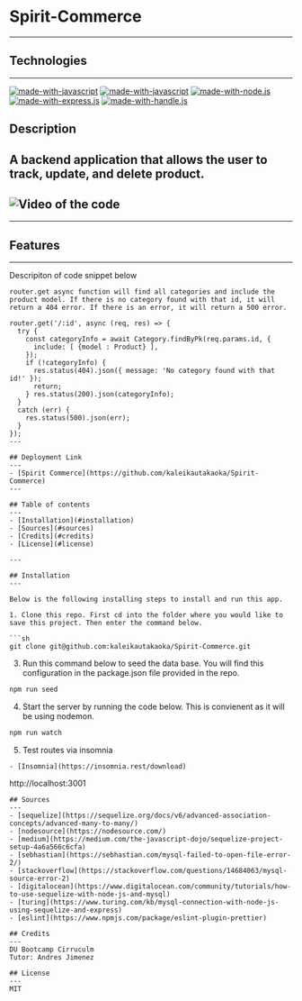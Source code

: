 # Spirit-Commerce
---

## Technologies
---
[![made-with-javascript](https://img.shields.io/badge/Made%20with-MySQL-1f425f.svg)](https://www.javascript.com)
[![made-with-javascript](https://img.shields.io/badge/Made%20with-JavaScript-1f425f.svg)](https://www.javascript.com)
[![made-with-node.js](https://img.shields.io/badge/Made%20with-Node.js-1f425f.svg)](https://www.javascript.com)
[![made-with-express.js](https://img.shields.io/badge/Made%20with-Express.js-1f425f.svg)](http://expressjs.com/)
[![made-with-handle.js](https://img.shields.io/badge/Made%20with-Handle.js-1f425f.svg)](https://handlebarsjs.com/)

## Description
A backend application that allows the user to track, update, and delete product.
---

## ![Video of the code](https://app.castify.com/view/e161b65c-b010-4969-bcc7-9bd759b9b29d)
---

## Features
---

Descripiton of code snippet below
```
router.get async function will find all categories and include the product model. If there is no category found with that id, it will return a 404 error. If there is an error, it will return a 500 error.
```

```
router.get('/:id', async (req, res) => {
  try { 
    const categoryInfo = await Category.findByPk(req.params.id, {
      include: [ {model : Product} ],
    });
    if (!categoryInfo) {
      res.status(404).json({ message: 'No category found with that id!' });
      return;
    } res.status(200).json(categoryInfo);
  }
  catch (err) {
    res.status(500).json(err);
  }
});
---

## Deployment Link
---
- [Spirit Commerce](https://github.com/kaleikautakaoka/Spirit-Commerce)
---

## Table of contents
---
- [Installation](#installation)
- [Sources](#sources)
- [Credits](#credits)
- [License](#license)

---

## Installation
---

Below is the following installing steps to install and run this app.

1. Clone this repo. First cd into the folder where you would like to save this project. Then enter the command below.

```sh
git clone git@github.com:kaleikautakaoka/Spirit-Commerce.git
```

3. Run this command below to seed the data base. You will find this configuration in the package.json file provided in the repo.

```sh
npm run seed
```

4. Start the server by running the code below. This is convienent as it will be using nodemon.

```sh
npm run watch
```

5. Test routes via insomnia
```
- [Insomnia](https://insomnia.rest/download)
```
http://localhost:3001
```
## Sources
---
- [sequelize](https://sequelize.org/docs/v6/advanced-association-concepts/advanced-many-to-many/)
- [nodesource](https://nodesource.com/)
- [medium](https://medium.com/the-javascript-dojo/sequelize-project-setup-4a6a566c6cfa)
- [sebhastian](https://sebhastian.com/mysql-failed-to-open-file-error-2/)
- [stackoverflow](https://stackoverflow.com/questions/14684063/mysql-source-error-2)
- [digitalocean](https://www.digitalocean.com/community/tutorials/how-to-use-sequelize-with-node-js-and-mysql)
- [turing](https://www.turing.com/kb/mysql-connection-with-node-js-using-sequelize-and-express)
- [eslint](https://www.npmjs.com/package/eslint-plugin-prettier)

## Credits
---
DU Bootcamp Cirruculm
Tutor: Andres Jimenez

## License
---
MIT





